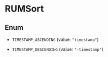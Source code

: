 # RUMSort

## Enum

- `TIMESTAMP_ASCENDING` (value: `"timestamp"`)

- `TIMESTAMP_DESCENDING` (value: `"-timestamp"`)
